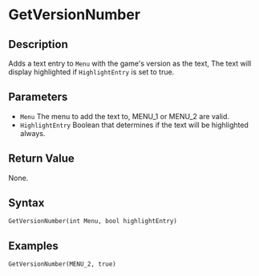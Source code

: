 # GetVersionNumber

## Description
Adds a text entry to `Menu` with the game's version as the text, The text will display highlighted if `HighlightEntry` is set to true.

## Parameters
- `Menu`
The menu to add the text to, MENU_1 or MENU_2 are valid.
- `HighlightEntry`
Boolean that determines if the text will be highlighted always.


## Return Value
None.

## Syntax
```
GetVersionNumber(int Menu, bool highlightEntry)
```

## Examples
```
GetVersionNumber(MENU_2, true)
```